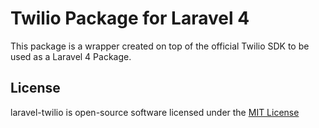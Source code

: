 # Twilio Package for Laravel 4
This package is a wrapper created on top of the official Twilio SDK to be used as a Laravel 4 Package. 

## License
laravel-twilio is open-source software licensed under the [MIT License](http://opensource.org/licenses/MIT, "MIT License")
